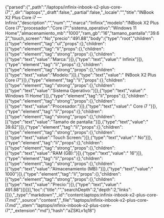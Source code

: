 {"parsed":{"_path":"/laptops/infinix-inbook-x2-plus-core-i7","_dir":"laptops","_draft":false,"_partial":false,"_locale":"","title":"INBook X2 Plus Core i7 — Infinix","description":"","num":"","marca":"Infinix","modelo":"INBook X2 Plus Core i7","procesador":"Core i7","sistema_operativo":"Windows 11 Home","almacenamiento_mb":"1000","ram_gb":"16","tamano_pantalla":"39.62","touch_screen":"No","precio":"491.88","body":{"type":"root","children":[{"type":"element","tag":"ul","props":{},"children":[{"type":"element","tag":"li","props":{},"children":[{"type":"element","tag":"strong","props":{},"children":[{"type":"text","value":"Marca:"}]},{"type":"text","value":" Infinix"}]},{"type":"element","tag":"li","props":{},"children":[{"type":"element","tag":"strong","props":{},"children":[{"type":"text","value":"Modelo:"}]},{"type":"text","value":" INBook X2 Plus Core i7"}]},{"type":"element","tag":"li","props":{},"children":[{"type":"element","tag":"strong","props":{},"children":[{"type":"text","value":"Sistema Operativo:"}]},{"type":"text","value":" Windows 11 Home"}]},{"type":"element","tag":"li","props":{},"children":[{"type":"element","tag":"strong","props":{},"children":[{"type":"text","value":"Procesador:"}]},{"type":"text","value":" Core i7 "}]},{"type":"element","tag":"li","props":{},"children":[{"type":"element","tag":"strong","props":{},"children":[{"type":"text","value":"Tamaño de pantalla:"}]},{"type":"text","value":" 39.62"}]},{"type":"element","tag":"li","props":{},"children":[{"type":"element","tag":"strong","props":{},"children":[{"type":"text","value":"Touch Screen:"}]},{"type":"text","value":" No"}]},{"type":"element","tag":"li","props":{},"children":[{"type":"element","tag":"strong","props":{},"children":[{"type":"text","value":"RAM (GB):"}]},{"type":"text","value":" 16"}]},{"type":"element","tag":"li","props":{},"children":[{"type":"element","tag":"strong","props":{},"children":[{"type":"text","value":"Almacenamiento (MB):"}]},{"type":"text","value":" 1000"}]},{"type":"element","tag":"li","props":{},"children":[{"type":"element","tag":"strong","props":{},"children":[{"type":"text","value":"Precio:"}]},{"type":"text","value":" 491.88"}]}]}],"toc":{"title":"","searchDepth":2,"depth":2,"links":[]}},"_type":"markdown","_id":"content:laptops:infinix-inbook-x2-plus-core-i7.md","_source":"content","_file":"laptops/infinix-inbook-x2-plus-core-i7.md","_stem":"laptops/infinix-inbook-x2-plus-core-i7","_extension":"md"},"hash":"aZSKLv1q18"}